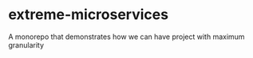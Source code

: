 # extreme-microservices
A monorepo that demonstrates how we can have project with maximum granularity
